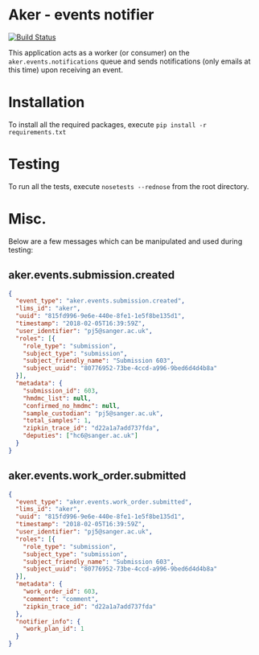 # Aker - events notifier
[![Build Status](https://travis-ci.org/sanger/aker-events-notifier.svg?branch=devel)](https://travis-ci.org/sanger/aker-events-notifier)

This application acts as a worker (or consumer) on the `aker.events.notifications` queue and sends
notifications (only emails at this time) upon receiving an event.

# Installation
To install all the required packages, execute `pip install -r requirements.txt`

# Testing
To run all the tests, execute `nosetests --rednose` from the root directory.

# Misc.
Below are a few messages which can be manipulated and used during testing:
## aker.events.submission.created
```json
{
  "event_type": "aker.events.submission.created",
  "lims_id": "aker",
  "uuid": "815fd996-9e6e-440e-8fe1-1e5f8be135d1",
  "timestamp": "2018-02-05T16:39:59Z",
  "user_identifier": "pj5@sanger.ac.uk",
  "roles": [{
    "role_type": "submission",
    "subject_type": "submission",
    "subject_friendly_name": "Submission 603",
    "subject_uuid": "80776952-73be-4ccd-a996-9bed6d4d4b8a"
  }],
  "metadata": {
    "submission_id": 603,
    "hmdmc_list": null,
    "confirmed_no_hmdmc": null,
    "sample_custodian": "pj5@sanger.ac.uk",
    "total_samples": 1,
    "zipkin_trace_id": "d22a1a7add737fda",
    "deputies": ["hc6@sanger.ac.uk"]
  }
}
```

## aker.events.work_order.submitted
```json
{
  "event_type": "aker.events.work_order.submitted",
  "lims_id": "aker",
  "uuid": "815fd996-9e6e-440e-8fe1-1e5f8be135d1",
  "timestamp": "2018-02-05T16:39:59Z",
  "user_identifier": "pj5@sanger.ac.uk",
  "roles": [{
    "role_type": "submission",
    "subject_type": "submission",
    "subject_friendly_name": "Submission 603",
    "subject_uuid": "80776952-73be-4ccd-a996-9bed6d4d4b8a"
  }],
  "metadata": {
    "work_order_id": 603,
    "comment": "comment",
    "zipkin_trace_id": "d22a1a7add737fda"
  },
  "notifier_info": {
    "work_plan_id": 1
  }
}
```

